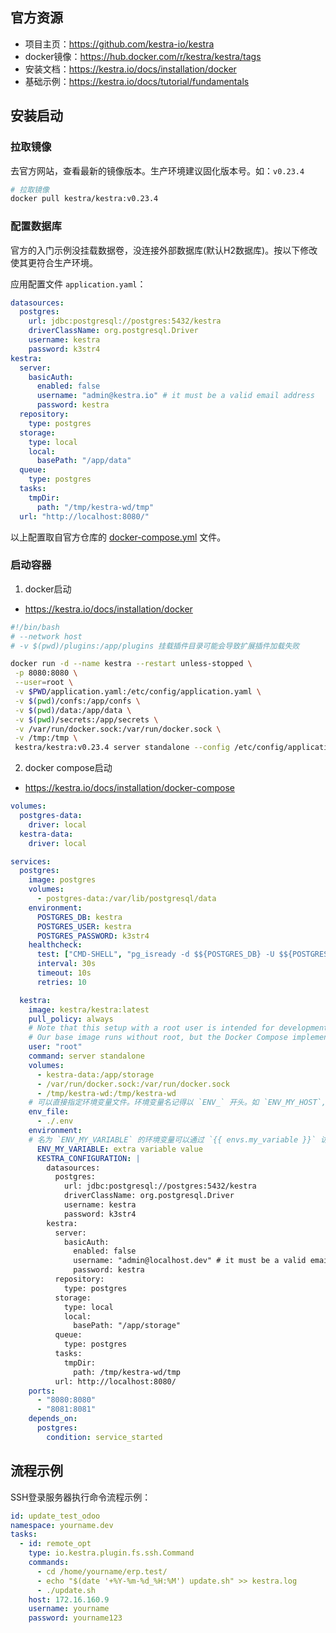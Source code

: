 ## 官方资源

- 项目主页：https://github.com/kestra-io/kestra
- docker镜像：https://hub.docker.com/r/kestra/kestra/tags
- 安装文档：https://kestra.io/docs/installation/docker
- 基础示例：https://kestra.io/docs/tutorial/fundamentals


## 安装启动

### 拉取镜像

去官方网站，查看最新的镜像版本。生产环境建议固化版本号。如：`v0.23.4`

```bash
# 拉取镜像
docker pull kestra/kestra:v0.23.4
```

### 配置数据库

官方的入门示例没挂载数据卷，没连接外部数据库(默认H2数据库)。按以下修改使其更符合生产环境。

应用配置文件 `application.yaml`：

```yaml
datasources:
  postgres:
    url: jdbc:postgresql://postgres:5432/kestra
    driverClassName: org.postgresql.Driver
    username: kestra
    password: k3str4
kestra:
  server:
    basicAuth:
      enabled: false
      username: "admin@kestra.io" # it must be a valid email address
      password: kestra
  repository:
    type: postgres
  storage:
    type: local
    local:
      basePath: "/app/data"
  queue:
    type: postgres
  tasks:
    tmpDir:
      path: "/tmp/kestra-wd/tmp"
  url: "http://localhost:8080/"
```

以上配置取自官方仓库的 [docker-compose.yml](https://github.com/kestra-io/kestra/blob/develop/docker-compose.yml) 文件。


### 启动容器

1. docker启动

- https://kestra.io/docs/installation/docker

```bash
#!/bin/bash
# --network host
# -v $(pwd)/plugins:/app/plugins 挂载插件目录可能会导致扩展插件加载失败 

docker run -d --name kestra --restart unless-stopped \
 -p 8080:8080 \
 --user=root \
 -v $PWD/application.yaml:/etc/config/application.yaml \
 -v $(pwd)/confs:/app/confs \
 -v $(pwd)/data:/app/data \
 -v $(pwd)/secrets:/app/secrets \
 -v /var/run/docker.sock:/var/run/docker.sock \
 -v /tmp:/tmp \
 kestra/kestra:v0.23.4 server standalone --config /etc/config/application.yaml
```

2. docker compose启动

- https://kestra.io/docs/installation/docker-compose

```yaml
volumes:
  postgres-data:
    driver: local
  kestra-data:
    driver: local

services:
  postgres:
    image: postgres
    volumes:
      - postgres-data:/var/lib/postgresql/data
    environment:
      POSTGRES_DB: kestra
      POSTGRES_USER: kestra
      POSTGRES_PASSWORD: k3str4
    healthcheck:
      test: ["CMD-SHELL", "pg_isready -d $${POSTGRES_DB} -U $${POSTGRES_USER}"]
      interval: 30s
      timeout: 10s
      retries: 10

  kestra:
    image: kestra/kestra:latest
    pull_policy: always
    # Note that this setup with a root user is intended for development purpose.
    # Our base image runs without root, but the Docker Compose implementation needs root to access the Docker socket
    user: "root"
    command: server standalone
    volumes:
      - kestra-data:/app/storage
      - /var/run/docker.sock:/var/run/docker.sock
      - /tmp/kestra-wd:/tmp/kestra-wd
    # 可以直接指定环境变量文件。环境变量名记得以 `ENV_` 开头。如 `ENV_MY_HOST`,在流程中通过 `{{ envs.my_host }}` 访问。
    env_file:
      - ./.env
    environment:
    # 名为 `ENV_MY_VARIABLE` 的环境变量可以通过 `{{ envs.my_variable }}` 访问。
      ENV_MY_VARIABLE: extra variable value
      KESTRA_CONFIGURATION: |
        datasources:
          postgres:
            url: jdbc:postgresql://postgres:5432/kestra
            driverClassName: org.postgresql.Driver
            username: kestra
            password: k3str4
        kestra:
          server:
            basicAuth:
              enabled: false
              username: "admin@localhost.dev" # it must be a valid email address
              password: kestra
          repository:
            type: postgres
          storage:
            type: local
            local:
              basePath: "/app/storage"
          queue:
            type: postgres
          tasks:
            tmpDir:
              path: /tmp/kestra-wd/tmp
          url: http://localhost:8080/
    ports:
      - "8080:8080"
      - "8081:8081"
    depends_on:
      postgres:
        condition: service_started
```


## 流程示例

SSH登录服务器执行命令流程示例：

```yaml
id: update_test_odoo
namespace: yourname.dev
tasks:
  - id: remote_opt
    type: io.kestra.plugin.fs.ssh.Command
    commands:
      - cd /home/yourname/erp.test/
      - echo "$(date '+%Y-%m-%d_%H:%M') update.sh" >> kestra.log
      - ./update.sh
    host: 172.16.160.9
    username: yourname
    password: yourname123
```
